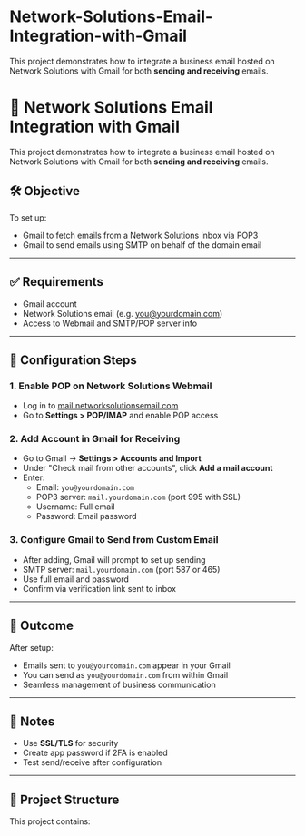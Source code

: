 # Network-Solutions-Email-Integration-with-Gmail
This project demonstrates how to integrate a business email hosted on Network Solutions with Gmail for both **sending and receiving** emails.


# 📧 Network Solutions Email Integration with Gmail

This project demonstrates how to integrate a business email hosted on Network Solutions with Gmail for both **sending and receiving** emails.

## 🛠️ Objective
To set up:
- Gmail to fetch emails from a Network Solutions inbox via POP3
- Gmail to send emails using SMTP on behalf of the domain email

---

## ✅ Requirements
- Gmail account
- Network Solutions email (e.g. you@yourdomain.com)
- Access to Webmail and SMTP/POP server info

---

## 🔧 Configuration Steps

### 1. Enable POP on Network Solutions Webmail
- Log in to [mail.networksolutionsemail.com](https://mail.networksolutionsemail.com)
- Go to **Settings > POP/IMAP** and enable POP access

### 2. Add Account in Gmail for Receiving
- Go to Gmail → **Settings > Accounts and Import**
- Under "Check mail from other accounts", click **Add a mail account**
- Enter:
  - Email: `you@yourdomain.com`
  - POP3 server: `mail.yourdomain.com` (port 995 with SSL)
  - Username: Full email
  - Password: Email password

### 3. Configure Gmail to Send from Custom Email
- After adding, Gmail will prompt to set up sending
- SMTP server: `mail.yourdomain.com` (port 587 or 465)
- Use full email and password
- Confirm via verification link sent to inbox

---

## 🧪 Outcome
After setup:
- Emails sent to `you@yourdomain.com` appear in your Gmail
- You can send as `you@yourdomain.com` from within Gmail
- Seamless management of business communication

---

## 📝 Notes
- Use **SSL/TLS** for security
- Create app password if 2FA is enabled
- Test send/receive after configuration

---

## 📂 Project Structure
This project contains:
